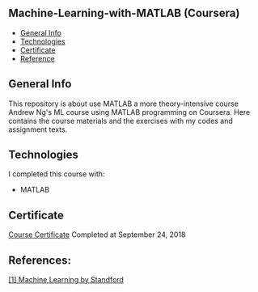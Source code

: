 ## Machine-Learning-with-MATLAB (Coursera)

* [General Info](#general-info)
* [Technologies](#technologies)
* [Certificate](#certificate)
* [Reference](#reference)

## General Info

This repository is about use MATLAB a more theory-intensive course Andrew Ng's ML course using MATLAB programming on Coursera. Here contains the course materials and the exercises with my codes and assignment texts.  

## Technologies
I completed this course with:
* MATLAB

## Certificate

[Course Certificate](https://www.coursera.org/account/accomplishments/certificate/GTHLYDF8KXUQ) Completed at September 24, 2018

## References:
[[1] Machine Learning by Standford](https://www.coursera.org/learn/machine-learning?utm_source=gg&utm_medium=sem&utm_content=07-StanfordML-US&campaignid=685340575&adgroupid=52515609594&device=c&keyword=machine%20learning%20mooc&matchtype=b&network=g&devicemodel=&adpostion=1t1&creativeid=243289762946&hide_mobile_promo&gclid=EAIaIQobChMImrn1tZ-m5AIVCYTICh0DoAfNEAAYASAAEgLePfD_BwE)
